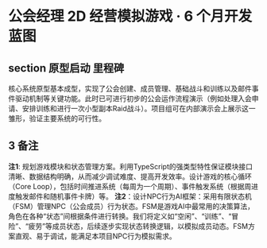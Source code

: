 # 公会经理 2D 经营模拟游戏 · 6 个月开发蓝图

## section 原型启动 里程碑

核心系统原型基本成型，实现了公会创建、成员管理、基础战斗和训练以及邮件事件驱动机制等关键功能。此时已可进行初步的公会运作流程演示（例如处理入会申请、安排训练和进行一次小型副本Raid战斗）。项目组可在内部演示会上展示这一雏形，验证主要系统的可行性。

## 3 备注

**注1**: 规划游戏模块和状态管理方案。利用TypeScript的强类型特性保证模块接口清晰、数据结构明确，从而减少调试难度、提高开发效率。设计游戏的核心循环（Core Loop），包括时间推进系统（每周为一个周期）、事件触发系统（根据周进度触发邮件和随机事件卡牌）等。
**注2**：设计NPC行为AI框架：采用有限状态机（FSM）管理NPC（公会成员）行为状态。FSM是游戏AI中最常用的决策算法，角色在各种“状态”间根据条件进行转换。我们将定义如“空闲”、“训练”、“冒险”、“疲劳”等成员状态，后续逐步实现状态转换逻辑，以模拟成员动态。FSM方案直观、易于调试，能满足本项目NPC行为模拟需求。
